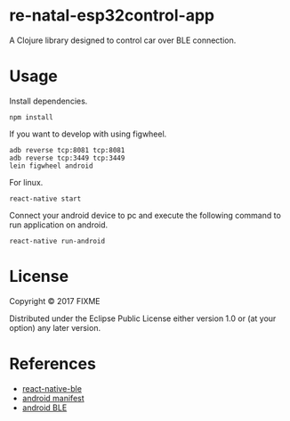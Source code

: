 # re-natal-esp32control-app

A Clojure library designed to control car over BLE connection.

# Usage
Install dependencies.
```
npm install
```

If you want to develop with using figwheel.
```
adb reverse tcp:8081 tcp:8081
adb reverse tcp:3449 tcp:3449
lein figwheel android
```

For linux.
```
react-native start
```

Connect your android device to pc and execute the following command to run application on android.
```
react-native run-android
```

# License

Copyright © 2017 FIXME

Distributed under the Eclipse Public License either version 1.0 or (at
your option) any later version.

# References
- [react-native-ble](https://github.com/jacobrosenthal/react-native-ble)
- [android manifest](https://developer.android.com/studio/build/manifest-merge.html)
- [android BLE](https://developer.android.com/guide/topics/connectivity/bluetooth-le.html)

